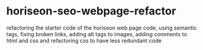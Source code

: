 # horiseon-seo-webpage-refactor
refactoring the starter code of the horiseon web page code, using semantic tags, fixing broken links, adding alt tags to images, adding comments to html and css and refactoring css to have less redundant code
